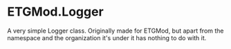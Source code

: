 # ETGMod.Logger

A very simple Logger class. Originally made for ETGMod, but apart from the namespace and the organization it's under it has nothing to do with it.
